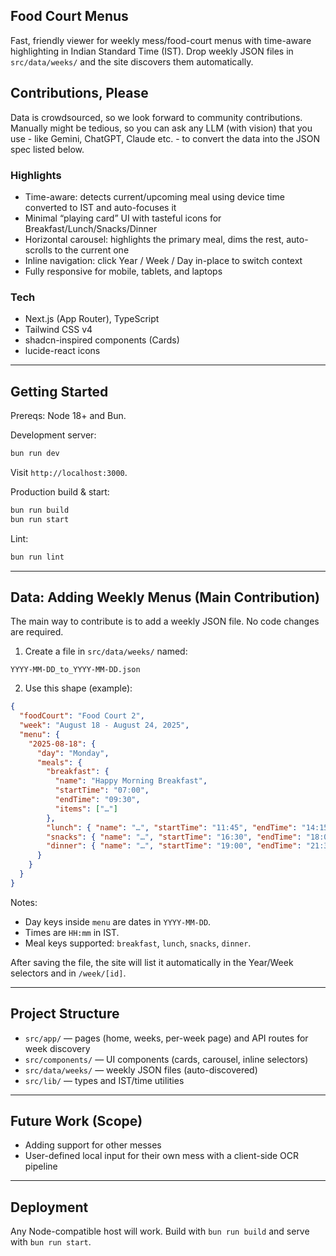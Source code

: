 ## Food Court Menus

Fast, friendly viewer for weekly mess/food-court menus with time-aware highlighting in Indian Standard Time (IST). Drop weekly JSON files in `src/data/weeks/` and the site discovers them automatically.

## Contributions, Please

Data is crowdsourced, so we look forward to community contributions. Manually might be tedious, so you can ask any LLM (with vision) that you use - like Gemini, ChatGPT, Claude etc. - to convert the data into the JSON spec listed below.

### Highlights
- Time-aware: detects current/upcoming meal using device time converted to IST and auto-focuses it
- Minimal “playing card” UI with tasteful icons for Breakfast/Lunch/Snacks/Dinner
- Horizontal carousel: highlights the primary meal, dims the rest, auto-scrolls to the current one
- Inline navigation: click Year / Week / Day in-place to switch context
- Fully responsive for mobile, tablets, and laptops

### Tech
- Next.js (App Router), TypeScript
- Tailwind CSS v4
- shadcn-inspired components (Cards)
- lucide-react icons

---

## Getting Started

Prereqs: Node 18+ and Bun.

Development server:
```bash
bun run dev
```
Visit `http://localhost:3000`.

Production build & start:
```bash
bun run build
bun run start
```

Lint:
```bash
bun run lint
```

---

## Data: Adding Weekly Menus (Main Contribution)

The main way to contribute is to add a weekly JSON file. No code changes are required.

1) Create a file in `src/data/weeks/` named:
```
YYYY-MM-DD_to_YYYY-MM-DD.json
```

2) Use this shape (example):
```json
{
  "foodCourt": "Food Court 2",
  "week": "August 18 - August 24, 2025",
  "menu": {
    "2025-08-18": {
      "day": "Monday",
      "meals": {
        "breakfast": {
          "name": "Happy Morning Breakfast",
          "startTime": "07:00",
          "endTime": "09:30",
          "items": ["…"]
        },
        "lunch": { "name": "…", "startTime": "11:45", "endTime": "14:15", "items": ["…"] },
        "snacks": { "name": "…", "startTime": "16:30", "endTime": "18:00", "items": ["…"] },
        "dinner": { "name": "…", "startTime": "19:00", "endTime": "21:30", "items": ["…"] }
      }
    }
  }
}
```

Notes:
- Day keys inside `menu` are dates in `YYYY-MM-DD`.
- Times are `HH:mm` in IST.
- Meal keys supported: `breakfast`, `lunch`, `snacks`, `dinner`.

After saving the file, the site will list it automatically in the Year/Week selectors and in `/week/[id]`.

---

## Project Structure
- `src/app/` — pages (home, weeks, per-week page) and API routes for week discovery
- `src/components/` — UI components (cards, carousel, inline selectors)
- `src/data/weeks/` — weekly JSON files (auto-discovered)
- `src/lib/` — types and IST/time utilities

---

## Future Work (Scope)
- Adding support for other messes
- User-defined local input for their own mess with a client-side OCR pipeline

---

## Deployment
Any Node-compatible host will work. Build with `bun run build` and serve with `bun run start`.

